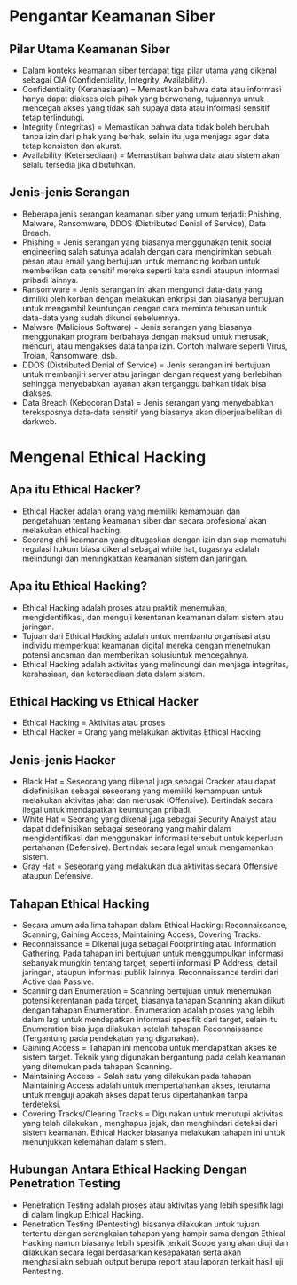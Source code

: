 # Pengantar Keamanan Siber
## Pilar Utama Keamanan Siber
- Dalam konteks keamanan siber terdapat tiga pilar utama yang dikenal sebagai CIA (Confidentiality, Integrity, Availability).
- Confidentiality (Kerahasiaan) = Memastikan bahwa data atau informasi hanya dapat diakses oleh pihak yang berwenang, tujuannya untuk mencegah akses yang tidak sah supaya data atau informasi sensitif tetap terlindungi.
- Integrity (Integritas) = Memastikan bahwa data tidak boleh berubah tanpa izin dari pihak yang berhak, selain itu juga menjaga agar data tetap konsisten dan akurat.
- Availability (Ketersediaan) = Memastikan bahwa data atau sistem akan selalu tersedia jika dibutuhkan.
## Jenis-jenis Serangan 
- Beberapa jenis serangan keamanan siber yang umum terjadi: Phishing, Malware, Ransomware, DDOS (Distributed Denial of Service), Data Breach.
- Phishing = Jenis serangan yang biasanya menggunakan tenik social engineering salah satunya adalah dengan cara mengirimkan sebuah pesan atau email yang bertujuan untuk memancing korban untuk memberikan data sensitif mereka seperti kata sandi ataupun informasi pribadi lainnya.
- Ransomware = Jenis serangan ini akan mengunci data-data yang dimiliki oleh korban dengan melakukan enkripsi dan biasanya bertujuan untuk mengambil keuntungan dengan cara meminta tebusan untuk data-data yang sudah dikunci sebelumnya.
- Malware (Malicious Software) = Jenis serangan yang biasanya menggunakan program berbahaya dengan maksud untuk merusak, mencuri, atau mengakses data tanpa izin. Contoh  malware seperti Virus, Trojan, Ransomware, dsb.
- DDOS (Distributed Denial of Service) = Jenis serangan ini bertujuan untuk membanjiri server atau jaringan dengan request yang berlebihan sehingga menyebabkan layanan akan terganggu bahkan tidak bisa diakses.
- Data Breach (Kebocoran Data) = Jenis serangan yang menyebabkan tereksposnya data-data sensitif yang biasanya akan diperjualbelikan di darkweb.

# Mengenal Ethical Hacking
## Apa itu Ethical Hacker?
- Ethical Hacker adalah orang yang memiliki kemampuan dan pengetahuan tentang keamanan siber dan secara profesional akan melakukan ethical hacking.
- Seorang ahli keamanan yang ditugaskan dengan izin dan siap mematuhi regulasi hukum biasa dikenal sebagai white hat, tugasnya adalah melindungi dan meningkatkan keamanan sistem dan jaringan.
## Apa itu Ethical Hacking?
- Ethical Hacking adalah proses atau praktik menemukan, mengidentifikasi, dan menguji kerentanan keamanan dalam sistem atau jaringan.
- Tujuan dari Ethical Hacking adalah untuk membantu organisasi atau individu memperkuat keamanan digital mereka dengan menemukan potensi ancaman dan memberikan solusiuntuk mencegahnya.
- Ethical Hacking adalah aktivitas yang melindungi dan menjaga integritas, kerahasiaan, dan ketersediaan data dalam sistem.
## Ethical Hacking vs Ethical Hacker
- Ethical Hacking = Aktivitas atau proses
- Ethical Hacker = Orang yang melakukan aktivitas Ethical Hacking
## Jenis-jenis Hacker
- Black Hat = Seseorang yang dikenal juga sebagai Cracker atau dapat didefinisikan sebagai seseorang yang memiliki kemampuan untuk melakukan aktivitas jahat dan merusak (Offensive). Bertindak secara ilegal untuk mendapatkan keuntungan pribadi.
- White Hat = Seorang yang dikenal juga sebagai Security Analyst atau dapat didefinisikan sebagai seseorang yang mahir dalam mengidentifikasi dan menggunakan informasi tersebut untuk keperluan pertahanan (Defensive). Bertindak secara legal untuk mengamankan sistem.
- Gray Hat = Seseorang yang melakukan dua aktivitas secara Offensive ataupun Defensive.
## Tahapan Ethical Hacking
- Secara umum ada lima tahapan dalam Ethical Hacking: Reconnaissance, Scanning, Gaining Access, Maintaining Access, Covering Tracks.
- Reconnaissance = Dikenal juga sebagai Footprinting atau Information Gathering. Pada tahapan ini bertujuan untuk menggumpulkan informasi sebanyak mungkin tentang target, seperti informasi IP Address, detail jaringan, ataupun informasi publik lainnya. Reconnaissance terdiri dari Active dan Passive.
- Scanning dan Enumeration = Scanning bertujuan untuk menemukan potensi kerentanan pada target, biasanya tahapan Scanning akan diikuti dengan tahapan Enumeration. Enumeration adalah proses yang lebih dalam lagi untuk mendapatkan informasi spesifik dari target, selain itu Enumeration bisa juga dilakukan setelah tahapan Reconnaissance (Tergantung pada pendekatan yang digunakan).
- Gaining Access = Tahapan ini mencoba untuk mendapatkan akses ke sistem target. Teknik yang digunakan bergantung pada celah keamanan yang ditemukan pada tahapan Scanning.
- Maintaining Access = Salah satu yang dilakukan pada tahapan Maintaining Access adalah untuk mempertahankan akses, terutama untuk menguji apakah akses dapat terus dipertahankan tanpa terdeteksi.
- Covering Tracks/Clearing Tracks = Digunakan untuk menutupi aktivitas yang telah dilakukan , menghapus jejak, dan menghindari deteksi dari sistem keamanan. Ethical Hacker biasanya melakukan tahapan ini untuk menunjukkan kelemahan dalam sistem.
## Hubungan Antara Ethical Hacking Dengan Penetration Testing
- Penetration Testing adalah proses atau aktivitas yang lebih spesifik lagi di dalam lingkup Ethical Hacking.
- Penetration Testing (Pentesting) biasanya dilakukan untuk tujuan tertentu dengan serangkaian tahapan yang hampir sama dengan Ethical Hacking namun biasanya lebih spesifik terkait Scope yang akan diuji dan dilakukan secara legal berdasarkan kesepakatan serta akan menghasilakn sebuah output berupa report atau laporan terkait hasil uji Pentesting.
